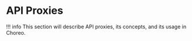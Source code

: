 # API Proxies

!!! info
    This section will describe API proxies, its concepts, and its usage in Choreo.
